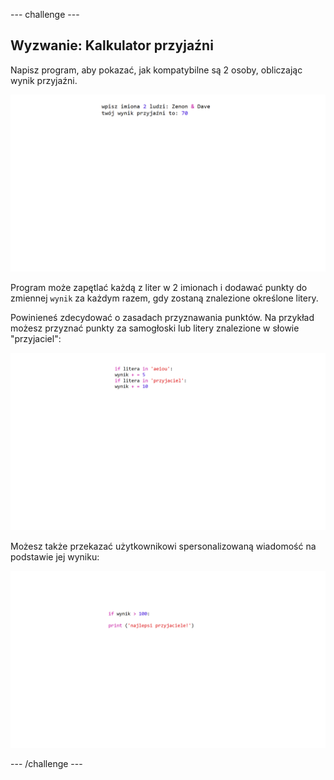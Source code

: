 \--- challenge \---

## Wyzwanie: Kalkulator przyjaźni

Napisz program, aby pokazać, jak kompatybilne są 2 osoby, obliczając wynik przyjaźni.

![zrzut ekranu](images/messages-friends.png)

Program może zapętlać każdą z liter w 2 imionach i dodawać punkty do zmiennej `wynik` za każdym razem, gdy zostaną znalezione określone litery.

Powinieneś zdecydować o zasadach przyznawania punktów. Na przykład możesz przyznać punkty za samogłoski lub litery znalezione w słowie "przyjaciel":

![zrzut ekranu](images/messages-friends-code.png)

Możesz także przekazać użytkownikowi spersonalizowaną wiadomość na podstawie jej wyniku:

![zrzut ekranu](images/messages-best-friends.png)

\--- /challenge \---